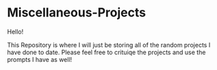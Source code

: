# Miscellaneous-Projects

Hello!

This Repository is where I will just be storing all of the random projects I have done to date. Please feel free to crituiqe the projects and use the prompts I have as well!
